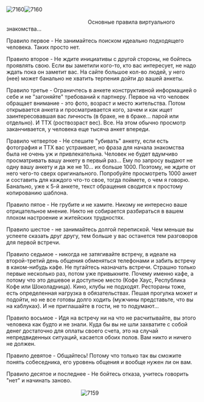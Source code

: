 ![7160](https://github.com/user-attachments/assets/4e4d0b70-a264-41b2-b0f0-fbb67a6a53c7)![7160](https://github.com/user-attachments/assets/4e4d0b70-a264-41b2-b0f0-fbb67a6a53c7)

ㅤㅤㅤㅤ         ㅤㅤㅤㅤㅤㅤㅤㅤㅤㅤㅤㅤ  Основные правила виртуального знакомства...

Правило первое - Не занимайтесь поиском идеально подходящего человека. Таких просто нет.

Правило второе - Не ждите инициативы с другой стороны, не бойтесь проявлять свою. Если вы заметили кого-то, кто вас интересует, не надо ждать пока он заметит вас. На сайте большое кол-во людей, у него (нее) может банально не хватить терпения дойти до вашей анкеты.

Правило третье - Ограничтесь в анкете конструктивной информацией о себе и не "загоняйте" требований к партнеру. Первое на что человек обращает внимание - это фото, возраст и место жительства. Потом открывается анкета и просматривается кого, зачем и как ищет заинтересовавшая вас личность (в браке, не в браке... парой или отдельно). И ТТХ (роствозраст вес). Все. На этом обычно просмотр заканчивается, у человека еще тысяча анкет впереди.

Правило четвертое - Не спешите "убивать" анкету, если есть фотография и ТТХ вас устраивает, но фраза для начала знакомства была не очень уж и привлекательна. Человек не будет вдумчиво просматривать вашу анкету в первый раз... Ему по запросу выдают не одну вашу анкету и да же не 10... их больше 1000. Поэтому, не ждите от него чего-то сверх оригинального. Попробуйте просмотреть 1000 анкет и составить для каждого что-то свое, тогда поймете, о чем я говорю. Банально, уже к 5-й анкете, текст обращения сводится к простому копированию шаблона.

Правило пятое - Не грубите и не хамите. Никому не интересно ваше отрицательное мнение. Никто не собирается разбираться в вашем плохом настроение и житейских трудностях.

Правило шестое - не занимайтесь долгой перепиской. Чем меньше вы успеете сказать друг другу, тем больше у вас останется тем разговоров для первой встречи.

Правило седьмое - никогда не затягивайте встречу, в идеале на второй-третий день общения обменяться телефонами и забить встречу в каком-нибудь кафе. Не пугайтесь назначать встречи. Страшно только первые несколько раз, потом уже привыкните. Почему именно кафе, а потому что это дешевое и доступное место (Кофе Хаус, Республика Кофе или Шоколадница). Кино, клубы не подходят. Рестораны тоже, есть определенная нагрузка в обязательствах. Пешая прогулка может и подойти, но не все готовы долго ходить (мужчины представьте, что вы на каблуках). И не приглашайте в гости, не то подумают...

Правило восьмое - Идя на встречу ни на что не расчитывайте, вы этого человека как будто и не знали. Куда бы вы не шли захватите с собой денег достаточно для оплаты своего счета, это на случай непредвиденных ситуаций, касается обоих полов. Вам никто и ничего не должен.

Правило девятое - Общайтесь! Потому что только так вы сможите понять собеседника, его уровень общения и вообще нужен ли он вам.

Правило десятое и последнее - Не бойтесь отказа, учитесь говорить "нет" и начинать заново.

ㅤㅤㅤㅤ         ㅤㅤㅤㅤㅤ  ㅤㅤㅤ ㅤㅤ ![7159](https://github.com/user-attachments/assets/6db4e115-eb2c-4e5c-9338-e560951cd61e)
